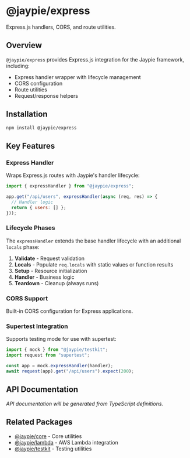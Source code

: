 # @jaypie/express

Express.js handlers, CORS, and route utilities.

## Overview

`@jaypie/express` provides Express.js integration for the Jaypie framework, including:

- Express handler wrapper with lifecycle management
- CORS configuration
- Route utilities
- Request/response helpers

## Installation

```bash
npm install @jaypie/express
```

## Key Features

### Express Handler

Wraps Express.js routes with Jaypie's handler lifecycle:

```javascript
import { expressHandler } from "@jaypie/express";

app.get("/api/users", expressHandler(async (req, res) => {
  // Handler logic
  return { users: [] };
}));
```

### Lifecycle Phases

The `expressHandler` extends the base handler lifecycle with an additional `locals` phase:

1. **Validate** - Request validation
2. **Locals** - Populate `req.locals` with static values or function results
3. **Setup** - Resource initialization
4. **Handler** - Business logic
5. **Teardown** - Cleanup (always runs)

### CORS Support

Built-in CORS configuration for Express applications.

### Supertest Integration

Supports testing mode for use with supertest:

```javascript
import { mock } from "@jaypie/testkit";
import request from "supertest";

const app = mock.expressHandler(handler);
await request(app).get("/api/users").expect(200);
```

## API Documentation

_API documentation will be generated from TypeScript definitions._

## Related Packages

- [@jaypie/core](./core) - Core utilities
- [@jaypie/lambda](./lambda) - AWS Lambda integration
- [@jaypie/testkit](./testkit) - Testing utilities
